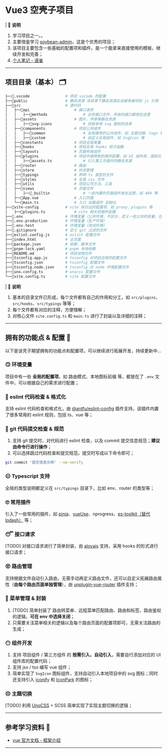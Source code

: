 # Vue3 空壳子项目

| 📢 **说明**

1. 学习项目之一。。
2. 主要借鉴学习 [soybean-admin](https://github.com/soybeanjs/soybean-admin)，这是个优秀的项目；
3. 该项目主要包含一些基础的配置项和插件，是一个能拿来直接使用的模板，继续开发和完善；
4. [个人笔记 - 语雀](https://www.yuque.com/u12312393/olga7q/fdpuvywr14oommou?singleDoc#)

---

## 项目目录（基本） 🗂️

```bash
├──📁.vscode                # 项目 vscode 的配置
├──📁public                 # 静态资源 该目录下静态资源应该避免被项目 js 引用
├──📁src                    # 源代码
│   ├──📁api                    # 接口请求
│   │   ├──📁methods                # 业务接口文件，所有的接口都放在这里
│   ├──📁assets                 # 图片，字体等静态资源
│   │   ├──📁svg-icons              # 存放本地 svg 图标的目录
│   ├──📁components             # 项目公共组件
│   │   ├──📁common                 # 全局使用的公共组件，如 主题切换、logo 等
│   │   ├──📁custom                 # 自定义全局组件，如 SvgIcon 等
│   ├──📁constants              # 项目全局常量
│   ├──📁hooks                  # 项目全局 hooks 钩子函数
│   ├──📁layouts                # 页面布局组件
│   ├──📁plugins                # 项目中使用到的插件配置，如 UI 组件库、国际化 等
│   │   ├──📄assets.ts              # 引入第三方插件的静态资源
│   ├──📁router                 # 路由
│   ├──📁store                  # 状态管理
│   ├──📁typings                # 声明 ts 类型的文件
│   ├──📁styles                 # 全局 css 文件
│   ├──📁utils                  # 项目公共方法、工具
│   ├──📁views                  # 页面文件
│   │   ├──📁_builtin               # 一些内置的页面组件放在这里，如 404 等
│   ├──📄App.vue                # 入口页面
│   └──📄main.ts                # 入口 加载组件 初始化
├──📁vite-config            # vite 拆分出的配置项，如 proxy、plugins 等
│   ├──📄plugins.ts             # vite 相关的插件配置
├──📄.env                   # 环境变量（公共环境，不区分，定义一些公共的变量，也可以是开发环境）
├──📄.env.production        # 环境变量（生产环境）
├──📄.env.test              # 环境变量（测试环境）
├──📄.gitignore             # 定义 git 过滤的文件
├──📄eslint.config.js       # eslint 配置文件
├──📄index.html             # 主页面
├──📄package.json           # 依赖、脚本文件
├──📄pnpm-lock.yaml         # pnpm 本地依赖
├──📄README.md              # 项目说明文件
├──📄tsconfig.app.js        # tsconfig 对项目应用的配置文件
├──📄tsconfig.json          # tsconfig 配置文件
├──📄tsconfig.node.json     # tsconfig 对 node 环境配置文件
├──📄uno.config.ts          # unocss 配置文件
└──📄vite.config.ts         # vite 配置文件
```

| 📢 **说明**

1. 基本的目录文件已形成，每个文件都有自己的作用和分工，如 `src/plugins`、`src/hooks`、`src/typings` 等等；
2. 每个文件都有对应的注释，方便理解；
3. 对核心文件 `vite.config.ts` 和 `main.ts` 进行了封装以及详细的注释；

---

## 拥有的功能点 & 配置 🚀

以下是该壳子期望拥有的功能点和配置项，可以继续进行拓展开发，持续更新中...

### 🙃 环境变量

项目中有一些 **全局的配置项**，如 路由模式、本地图标前缀 等，都放在了 `.env` 文件中，可以根据自己的需求进行配置；

### 🤔 eslint 代码检查 & 格式化

支持 eslint 代码检查和格式化，由 [@antfu/eslint-config](https://github.com/antfu/eslint-config) 插件支持，该插件内置了很多常用的 eslint 规则，包括 ts、vue 等；

### 🤨 git 代码提交检查 & 规范

1. 支持 git 提交时，对代码进行 eslint 检查，以及 commit 提交信息规范；**建议由命令行进行操作**；
2. 可以选择跳过代码检查和提交规范，提交时写成以下命令即可；

```bash
git commit '提交信息示例' --no-verify
```

### 😑 Typescript 支持

全局的类型说明都定义在 `src/typings` 目录下，比如 env、router 的类型等；

### 🙄 常用插件

引入了一些常用的插件，如 [pinia](https://pinia.vuejs.org/zh/)、[vueUse](https://vueuse.org/)、nprogress、[es-toolkit（替代 lodash）](https://github.com/toss/es-toolkit) 等；

### 😴 接口请求

[TODO] 对接口请求进行了简单封装，由 [alovajs](https://alova.js.org/zh-CN/) 支持，采用 hooks 的形式进行接口请求；

### 😵 路由管理

支持根据文件自动引入路由，无需手动再定义路由文件，还可以自定义拓展路由属性（**由每个路由页面单独管理**），由 [unplugin-vue-router](https://github.com/posva/unplugin-vue-router) 插件支持；

### 🥴 菜单管理 & 封装
1. [TODO] 简单封装了 路由转菜单、远程菜单匹配路由、路由和标签、路由鉴权 的逻辑，**可在 env 中选择关闭**；
2. 只需要关注菜单相关的逻辑以及每个路由页面的配置项即可，无需关注路由的生成；

### 😶 组件开发

1. 支持 项目组件 / 第三方组件 的 **按需引入、自动引入**，需要自行添加对应的 UI 组件库的配置代码；
2. 支持 jsx / tsx 编写 vue 组件；
3. 简单实现了 `SvgIcon` 图标组件，支持自动引入本地项目中的 svg 图标；同时还支持引入 [iconify](https://iconify.design/docs/) 和 [IconPark](https://iconpark.oceanengine.com/official) 的图标；

### 😣 主题切换

[TODO] 利用 [UnoCSS](https://unocss.dev/) + SCSS 简单实现了实现主题切换的逻辑；

---



## 参考学习资料 🔗

- [vue 官方文档 - 框架介绍](https://cn.vuejs.org/)

---

